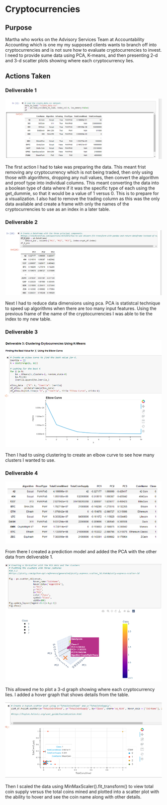 # Cryptocurrencies

## Purpose
Martha who works on the Advisory Services Team at Accountability Accounting which is one my my supposed clients wants to branch off into cryptocurrencies and is not sure how to evaluate cryptocurrencies to invest.
I need to provide sume data using PCA, K-means, and then presenting 2-d and 3-d scatter plots showing where each cryptocurrency lies.

## Actions Taken

### Deliverable 1
![Resources/Initial.png](Resources/Initial.png) 

The first action I had to take was preparing the data.
This meant frist removing any cryptocurrency which is not being traded, then only using those with algorithms, dropping any null values, then convert the algorithm and proof type into individual columns.
This meant converting the data into a boolean type of data where if it was the specific type of each using the get_dummie, so that it would be a value of 1 versus 0. This is to prepare for a visualization.
I also had to remove the trading column as this was the only data available and create a frame with only the names of the cryptocurrencies to use as an index in a later table.
### Deliverable 2
![Resources/PCA.png](Resources/PCA.png) 

Next I had to reduce data dimensions using pca.
PCA is statistcal technique to speed up algorithms when there are too many input features.
Using the previous frame of the name of the cryptocurrencies I was able to tie the index to my new table.

### Deliverable 3
![Resources/Elbow_Curve.png](Resources/Elbow_Curve.png) 

Then I had to using clustering to create an elbow curve to see how many clusters I wanted to use.


### Deliverable 4
![Resources/Combine_Data.png](Resources/Combine_Data.png) 

From there I created a prediction model and added the PCA with the other data from deliverable 1.

![Resources/3dscatter.png](Resources/3dscatter.png) 

This allowed me to plot a 3-d graph showing where each cryptocurrency lies. I added a hover graph that shows details from the table.

![Resources/Scatter_minedsupply.png](Resources/Scatter_minedsupply.png) 

Then I scaled the data using MinMaxScaler().fit_transform() to view total coin supply versus the total coins mined and plotted into a scatter plot with the ability to hover and see the coin name along with other details.

